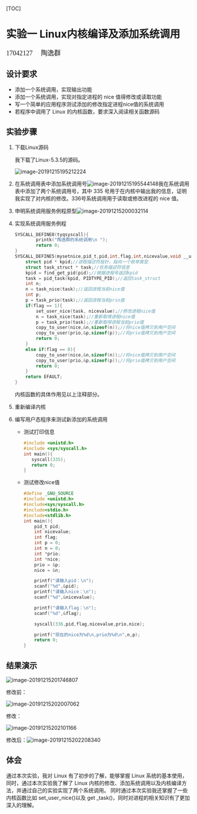 [TOC]

# 实验一  Linux内核编译及添加系统调用

<font face="楷体" size=4>17042127     陶逸群</font>

## 设计要求

- 添加一个系统调用，实现输出功能
- 添加一个系统调用，实现对指定进程的 nice 值得修改或读取功能
- 写一个简单的应用程序测试添加的修改指定进程nice值的系统调用
-  若程序中调用了 Linux 的内核函数，要求深入阅读相关函数源码

## 实验步骤

1. 下载Linux源码

   我下载了Linux-5.3.5的源码。

   ![image-20191215195212224](C:\Users\10059\AppData\Roaming\Typora\typora-user-images\image-20191215195212224.png)

2. 在系统调用表中添加系统调用号![image-20191215195544148](C:\Users\10059\AppData\Roaming\Typora\typora-user-images\image-20191215195544148.png)我在系统调用表中添加了两个系统调用号，其中 335 号用于在内核中输出我的信息，证明我实现了对内核的修改。336号系统调用用于读取或修改进程的 nice 值。

3. 申明系统调用服务例程原型![image-20191215200032114](C:\Users\10059\AppData\Roaming\Typora\typora-user-images\image-20191215200032114.png)

4. 实现系统调用服务例程

   ```C
   SYSCALL_DEFINE0(tyqsyscall){
           printk("陶逸群的系统调用\n ");
           return 0;
   }
   SYSCALL_DEFINE5(mysetnice,pid_t,pid,int,flag,int,nicevalue,void __user *,prio,void __user *,nice){
       struct pid * kpid;//进程描述符指针，指向一个枚举类型
       struct task_struct * task;//任务描述符信息
       kpid = find_get_pid(pid);//根据进程号返回kpid
       task = pid_task(kpid, PIDTYPE_PID);//返回task_struct
       int n;
       n = task_nice(task);//返回进程当前nice值 
       int p;              
       p = task_prio(task);//返回进程当前prio值
       if(flag == 1){
           set_user_nice(task, nicevalue);//修改进程nice值 
           n = task_nice(task);//重新取得进程nice值
           p = task_prio(task);//重新取得进程当前prio值
           copy_to_user(nice,&n,sizeof(n));//将nice值拷贝到用户空间
           copy_to_user(prio,&p,sizeof(p));//将prio值拷贝到用户空间
           return 0;
       }
       else if(flag == 0){
           copy_to_user(nice,&n,sizeof(n));//将nice值拷贝到用户空间
           copy_to_user(prio,&p,sizeof(p));//将prio值拷贝到用户空间
           return 0;
       }
       return EFAULT;
   }
   ```

   内核函数的具体作用见以上注释部分。

5. 重新编译内核

6. 编写用户态程序来测试新添加的系统调用

   - 测试打印信息

     ```C
     #include <unistd.h>
     #include <sys/syscall.h>
     int main(){
     	syscall(335);
     	return 0;
     }
     ```

   - 测试修改nice值

     ```C
     #define _GNU_SOURCE
     #include <unistd.h>
     #include<sys/syscall.h>
     #include<stdio.h>
     #include<stdlib.h>
     int main(){
         pid_t pid;
         int nicevalue;
         int flag;
         int p = 0;
         int n = 0;
         int *prio;
         int *nice;
         prio = &p;
         nice = &n;
     
         printf("请输入pid：\n");
         scanf("%d",&pid);
         printf("请输入nice：\n");
         scanf("%d",&nicevalue);
     
         printf("请输入flag：\n");
         scanf("%d",&flag);
     
         syscall(336,pid,flag,nicevalue,prio,nice);
     
         printf("现在的nice为%d\n,prio为%d\n",n,p);
         return 0;
     }
     
     ```

## 结果演示

![image-20191215201746807](C:\Users\10059\AppData\Roaming\Typora\typora-user-images\image-20191215201746807.png)

修改前：

![image-20191215202007062](C:\Users\10059\AppData\Roaming\Typora\typora-user-images\image-20191215202007062.png)

修改：

![image-20191215202101166](C:\Users\10059\AppData\Roaming\Typora\typora-user-images\image-20191215202101166.png)

修改后：![image-20191215202208340](C:\Users\10059\AppData\Roaming\Typora\typora-user-images\image-20191215202208340.png)

## 体会

通过本次实验，我对 Linux 有了初步的了解，能够掌握 Linux 系统的基本使用，同时，通过本次实验我了解了 Linux 内核的修改、添加系统调用以及内核编译方法，并通过自己的实验实现了两个系统调用。 同时通过本次实验我还掌握了一些内核函数比如 set_user_nice()以及 get _task()，同时对进程的相关知识有了更加深入的理解。